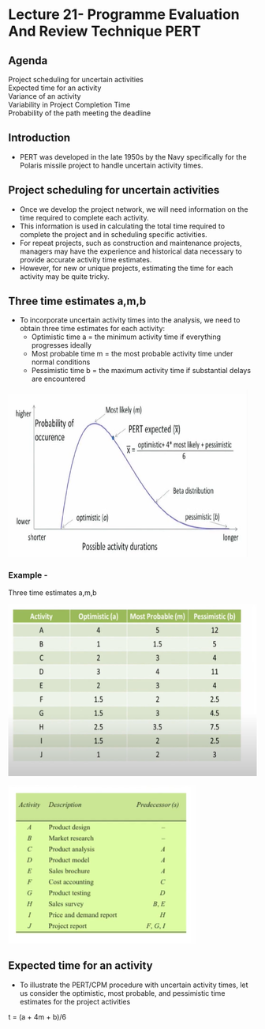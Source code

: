# Lecture 21- Programme Evaluation And Review Technique PERT

## Agenda

Project scheduling for uncertain activities  
Expected time for an activity  
Variance of an activity  
Variability in Project Completion Time  
Probability of the path meeting the deadline  

## Introduction
* PERT was developed in the late 1950s by the Navy specifically for
the Polaris missile project to handle uncertain activity times.

## Project scheduling for uncertain activities
* Once we develop the project network, we will need
information on the time required to complete each
activity.
* This information is used in calculating the total
time required to complete the project and in
scheduling specific activities.
* For repeat projects, such as construction and
maintenance projects, managers may have the
experience and historical data necessary to provide
accurate activity time estimates.
* However, for new or unique projects, estimating the
time for each activity may be quite tricky.

## Three time estimates a,m,b
* To incorporate uncertain activity times into the
analysis, we need to obtain three time estimates
for each activity:
    * Optimistic time a = the minimum activity time if
everything progresses ideally
    * Most probable time m = the most probable activity
time under normal conditions
    * Pessimistic time b = the maximum activity time if
substantial delays are encountered

![alt text](image-75.png)

### Example - 

Three time estimates a,m,b

![alt text](image-76.png)

![alt text](image-77.png)

## Expected time for an activity
* To illustrate the PERT/CPM procedure with uncertain activity times, let us
consider the optimistic, most probable, and pessimistic time estimates for
the project activities

t = (a + 4m + b)/6
